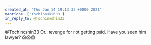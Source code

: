 ```yaml
---
created_at: "Thu Jan 14 19:13:32 +0000 2021"
mentions: ['Tochinoshin33']
in_reply_to: @Tochinoshin33
---
```


@Tochinoshin33 Or.. revenge for not getting paid. Have you seen him lawyer? 😱😱😱